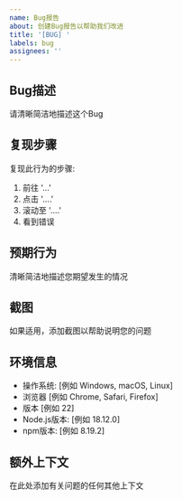 ```yaml
---
name: Bug报告
about: 创建Bug报告以帮助我们改进
title: '[BUG] '
labels: bug
assignees: ''
---
```


## Bug描述
请清晰简洁地描述这个Bug

## 复现步骤
复现此行为的步骤:
1. 前往 '...'
2. 点击 '....'
3. 滚动至 '....'
4. 看到错误

## 预期行为
清晰简洁地描述您期望发生的情况

## 截图
如果适用，添加截图以帮助说明您的问题

## 环境信息
 - 操作系统: [例如 Windows, macOS, Linux]
 - 浏览器 [例如 Chrome, Safari, Firefox]
 - 版本 [例如 22]
 - Node.js版本: [例如 18.12.0]
 - npm版本: [例如 8.19.2]

## 额外上下文
在此处添加有关问题的任何其他上下文
